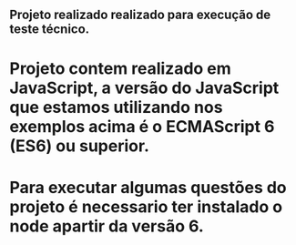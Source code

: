 ## Projeto realizado realizado para execução de teste técnico.

# Projeto contem realizado em JavaScript, a versão do JavaScript que estamos utilizando nos exemplos acima é o ECMAScript 6 (ES6) ou superior.

# Para executar algumas questões do projeto é necessario ter instalado o node apartir da versão 6.

